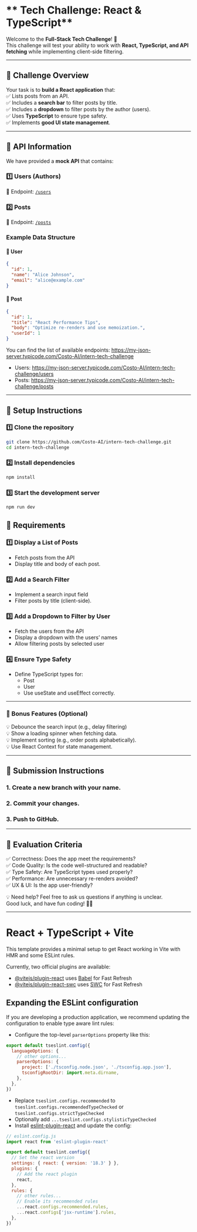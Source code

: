 # ** Tech Challenge: React & TypeScript**
Welcome to the **Full-Stack Tech Challenge**! 🎉  
This challenge will test your ability to work with **React, TypeScript, and API fetching** while implementing client-side filtering.

---

## **📌 Challenge Overview**
Your task is to **build a React application** that:  
✅ Lists posts from an API.  
✅ Includes a **search bar** to filter posts by title.  
✅ Includes a **dropdown** to filter posts by the author (users).  
✅ Uses **TypeScript** to ensure type safety.  
✅ Implements **good UI state management**.

---

## **📌 API Information**
We have provided a **mock API** that contains:

### **1️⃣ Users (Authors)**
📌 Endpoint: [`/users`](https://my-json-server.typicode.com/Costo-AI/intern-tech-challenge/users)

### **2️⃣ Posts**
📌 Endpoint: [`/posts`](https://my-json-server.typicode.com/Costo-AI/intern-tech-challenge/posts)

### **Example Data Structure**
#### **📍 User**
```json
{
  "id": 1,
  "name": "Alice Johnson",
  "email": "alice@example.com"
}
```
#### **📍 Post**
```json
{
  "id": 1,
  "title": "React Performance Tips",
  "body": "Optimize re-renders and use memoization.",
  "userId": 1
}
```
You can find the list of available endpoints: https://my-json-server.typicode.com/Costo-AI/intern-tech-challenge

- Users: https://my-json-server.typicode.com/Costo-AI/intern-tech-challenge/users
- Posts: https://my-json-server.typicode.com/Costo-AI/intern-tech-challenge/posts

---

## **📌 Setup Instructions**

### **1️⃣ Clone the repository**
```bash
git clone https://github.com/Costo-AI/intern-tech-challenge.git
cd intern-tech-challenge
```

### **2️⃣ Install dependencies**

```bash
npm install
```

### **3️⃣ Start the development server**
```bash
npm run dev
```

## **📌 Requirements**

### **1️⃣ Display a List of Posts**
- Fetch posts from the API
- Display title and body of each post.

### **2️⃣ Add a Search Filter**
- Implement a search input field
- Filter posts by title (client-side).

### **3️⃣ Add a Dropdown to Filter by User**
- Fetch the users from the API
- Display a dropdown with the users’ names
- Allow filtering posts by selected user

### **4️⃣ Ensure Type Safety**
- Define TypeScript types for:
    - Post
    - User
    - Use useState and useEffect correctly.

---

### **📌 Bonus Features (Optional)**
💡 Debounce the search input (e.g., delay filtering)  
💡 Show a loading spinner when fetching data.  
💡 Implement sorting (e.g., order posts alphabetically).  
💡 Use React Context for state management.

---

## **📌 Submission Instructions**

### **1. Create a new branch with your name.**
### **2.	Commit your changes.**
### **3.	Push to GitHub.**

---

## **📌 Evaluation Criteria**

✅ Correctness: Does the app meet the requirements?  
✅ Code Quality: Is the code well-structured and readable?  
✅ Type Safety: Are TypeScript types used properly?  
✅ Performance: Are unnecessary re-renders avoided?  
✅ UX & UI: Is the app user-friendly?

💡 Need help? Feel free to ask us questions if anything is unclear.  
Good luck, and have fun coding! 🚀😃

---


# React + TypeScript + Vite

This template provides a minimal setup to get React working in Vite with HMR and some ESLint rules.

Currently, two official plugins are available:

- [@vitejs/plugin-react](https://github.com/vitejs/vite-plugin-react/blob/main/packages/plugin-react/README.md) uses [Babel](https://babeljs.io/) for Fast Refresh
- [@vitejs/plugin-react-swc](https://github.com/vitejs/vite-plugin-react-swc) uses [SWC](https://swc.rs/) for Fast Refresh

## Expanding the ESLint configuration

If you are developing a production application, we recommend updating the configuration to enable type aware lint rules:

- Configure the top-level `parserOptions` property like this:

```js
export default tseslint.config({
  languageOptions: {
    // other options...
    parserOptions: {
      project: ['./tsconfig.node.json', './tsconfig.app.json'],
      tsconfigRootDir: import.meta.dirname,
    },
  },
})
```

- Replace `tseslint.configs.recommended` to `tseslint.configs.recommendedTypeChecked` or `tseslint.configs.strictTypeChecked`
- Optionally add `...tseslint.configs.stylisticTypeChecked`
- Install [eslint-plugin-react](https://github.com/jsx-eslint/eslint-plugin-react) and update the config:

```js
// eslint.config.js
import react from 'eslint-plugin-react'

export default tseslint.config({
  // Set the react version
  settings: { react: { version: '18.3' } },
  plugins: {
    // Add the react plugin
    react,
  },
  rules: {
    // other rules...
    // Enable its recommended rules
    ...react.configs.recommended.rules,
    ...react.configs['jsx-runtime'].rules,
  },
})
```

